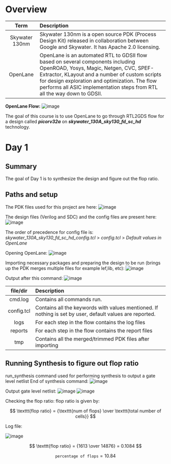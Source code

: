 # Overview
Term  | Description
| :---: | :---
Skywater 130nm | Skywater 130nm is a open source PDK (Process Design Kit) released in collaboration between Google and Skywater. It has Apache 2.0 licensing.
OpenLane  | OpenLane is an automated RTL to GDSII flow based on several components including OpenROAD, Yosys, Magic, Netgen, CVC, SPEF-Extractor, KLayout and a number of custom scripts for design exploration and optimization. The flow performs all ASIC implementation steps from RTL all the way down to GDSII.

**OpenLane Flow:**
![image](https://github.com/user-attachments/assets/72d3394c-116d-4976-a4bc-8feed420e8b3)

The goal of this course is to use OpenLane to go through RTL2GDS flow for a design called ***picorv32a*** on ***skywater_130A_sky130_fd_sc_hd*** technology.

# Day 1
## Summary
The goal of Day 1 is to synthesize the design and figure out the flop ratio.

## Paths and setup
The PDK files used for this project are here:
![image](https://github.com/user-attachments/assets/7e116f27-a0bd-4868-ac2d-c66e1c6e39a4)

The design files (Verilog and SDC) and the config files are present here:
![image](https://github.com/user-attachments/assets/1627f9c4-a06b-4133-a67c-12e33bffa807)

The order of precedence for config file is: 
_skywater_130A_sky130_fd_sc_hd_config.tcl_ > _config.tcl_ > _Default values in OpenLane_

Opening OpenLane:
![image](https://github.com/user-attachments/assets/a7b7727f-e2fe-4f71-bf3f-e840b55f9dac)

Importing necessary packages and preparing the design to be run (brings up the PDK merges multiple files for example lef,lib, etc):
![image](https://github.com/user-attachments/assets/a798b3eb-edc1-40cc-8944-8cfde423298c)

Output after this command:
![image](https://github.com/user-attachments/assets/c0996ef2-e877-4d28-bbc0-248bdb747941)

file/dir  | Description
| :---: | :---
cmd.log | Contains all commands run.
config.tcl | Contains all the keywords with values mentioned. If nothing is set by user, default values are reported.
logs | For each step in the flow contains the log files
reports | For each step in the flow contains the report files
tmp | Contains all the merged/trimmed PDK files after importing

## Running Synthesis to figure out flop ratio
run_synthesis command used for performing synthesis to output a gate level netlist
End of synthesis command:
![image](https://github.com/user-attachments/assets/1070d0a4-20aa-4836-8473-edad962145ca)

Output gate level netlist:
![image](https://github.com/user-attachments/assets/fe29091f-84c5-41a9-a327-d108bfa5eccb)
![image](https://github.com/user-attachments/assets/81782707-e206-4f4f-b331-54f445c3c9fc)

Checking the flop ratio:
flop ratio is given by:

$$ \texttt{flop ratio} = {\texttt{num of flops} \over  \texttt{total number of cells}} $$

Log file:

![image](https://github.com/user-attachments/assets/b8d7ab5f-12e1-4dff-ae5c-9a7968269338)


$$ \texttt{flop ratio} = {1613 \over 14876} = 0.1084 $$

$$ \texttt{percentage of flops} = 10.84 $$
